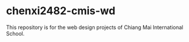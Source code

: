 # chenxi2482-cmis-wd
This repository is for the web design projects of Chiang Mai International School.
